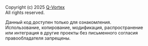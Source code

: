 Copyright (c) 2025 [Q-Vortex](https://github.com/Q-Vortex)  
All rights reserved.

Данный код доступен только для ознакомления.   
Использование, копирование, модификация, распространение   
или интеграция в другие проекты без письменного согласия   
правообладателя запрещены.

